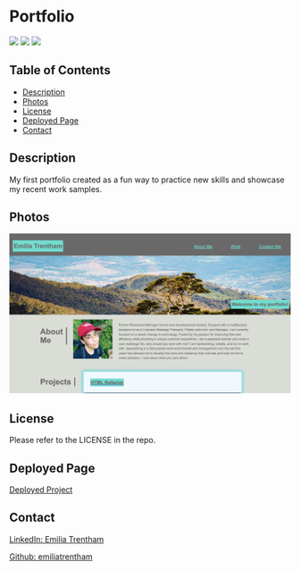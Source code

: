 # Portfolio

![](https://img.shields.io/badge/CSS-blue.svg)
![](https://img.shields.io/badge/HTML-orange.svg)
![](https://img.shields.io/badge/Flexbox-blue.svg)


## Table of Contents
* [Description](#description)
* [Photos](#photos)
* [License](#license)
* [Deployed Page](#deployed-page)
* [Contact](#contact)

## Description
My first portfolio created as a fun way to practice new skills and showcase my recent work samples.

## Photos
![The Portfolio webpage includes a navigation bar, a header image, and cards with text and images.](Assets/project-screenshot.png)

## License
Please refer to the LICENSE in the repo.

## Deployed Page
<a href="https://emiliatrentham.github.io/portfolio/">Deployed Project</a>

## Contact
<a href="https://www.linkedin.com/in/emilia-trentham-987a59164/" >LinkedIn: Emilia Trentham</a>

<a href="https://github.com/emiliatrentham">Github: emiliatrentham</a>


